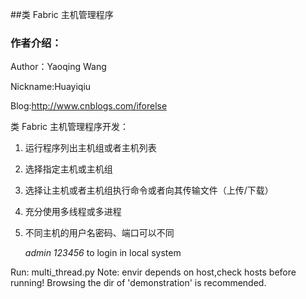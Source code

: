 ##类 Fabric 主机管理程序

### 作者介绍：

Author：Yaoqing Wang

Nickname:Huayiqiu

Blog:http://www.cnblogs.com/iforelse

类 Fabric 主机管理程序开发：
1. 运行程序列出主机组或者主机列表
2. 选择指定主机或主机组
3. 选择让主机或者主机组执行命令或者向其传输文件（上传/下载）
4. 充分使用多线程或多进程
5. 不同主机的用户名密码、端口可以不同


    *admin 123456* to login in local system

Run: multi_thread.py
Note: envir depends on host,check hosts before running!
    Browsing the dir of 'demonstration' is recommended.
